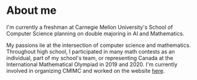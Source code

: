 <h1>About me</h1>

I'm currently a freshman at Carnegie Mellon University's School of Computer Science planning on double majoring in AI and Mathematics. 

My passions lie at the intersection of computer science and mathematics. Throughout high school, I participated in many math contests as an individual, part of my school's team, or representing Canada at the International Mathematical Olympiad in 2019 and 2020. I'm currently involved in organizing CMIMC and worked on the website [here](https://cmimcprogramming.org/).
